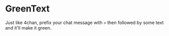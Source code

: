 # GreenText

Just like 4chan, prefix your chat message with `>` then followed by some text and it'll make it green.
